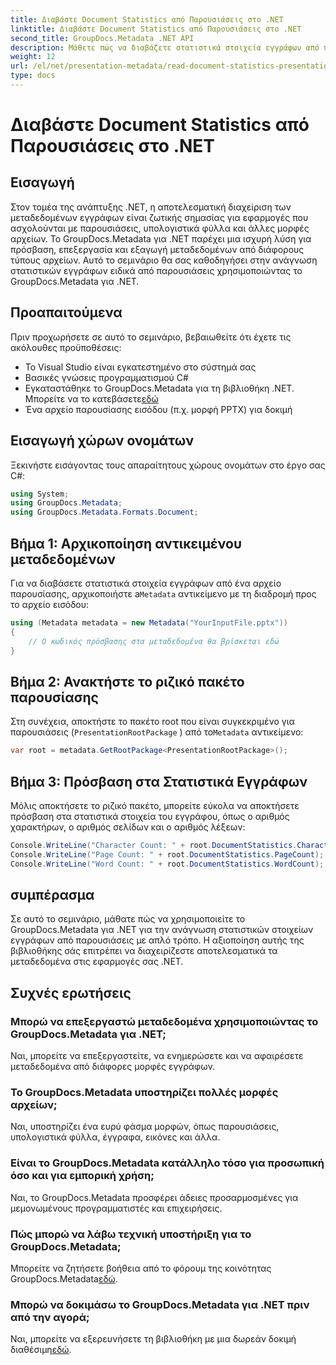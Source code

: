```yaml
---
title: Διαβάστε Document Statistics από Παρουσιάσεις στο .NET
linktitle: Διαβάστε Document Statistics από Παρουσιάσεις στο .NET
second_title: GroupDocs.Metadata .NET API
description: Μάθετε πώς να διαβάζετε στατιστικά στοιχεία εγγράφων από παρουσιάσεις στο .NET χρησιμοποιώντας GroupDocs.Metadata για αποτελεσματική διαχείριση μεταδεδομένων.
weight: 12
url: /el/net/presentation-metadata/read-document-statistics-presentations/
type: docs
---
```

# Διαβάστε Document Statistics από Παρουσιάσεις στο .NET

## Εισαγωγή
Στον τομέα της ανάπτυξης .NET, η αποτελεσματική διαχείριση των μεταδεδομένων εγγράφων είναι ζωτικής σημασίας για εφαρμογές που ασχολούνται με παρουσιάσεις, υπολογιστικά φύλλα και άλλες μορφές αρχείων. Το GroupDocs.Metadata για .NET παρέχει μια ισχυρή λύση για πρόσβαση, επεξεργασία και εξαγωγή μεταδεδομένων από διάφορους τύπους αρχείων. Αυτό το σεμινάριο θα σας καθοδηγήσει στην ανάγνωση στατιστικών εγγράφων ειδικά από παρουσιάσεις χρησιμοποιώντας το GroupDocs.Metadata για .NET.
## Προαπαιτούμενα
Πριν προχωρήσετε σε αυτό το σεμινάριο, βεβαιωθείτε ότι έχετε τις ακόλουθες προϋποθέσεις:
- Το Visual Studio είναι εγκατεστημένο στο σύστημά σας
- Βασικές γνώσεις προγραμματισμού C#
- Εγκαταστάθηκε το GroupDocs.Metadata για τη βιβλιοθήκη .NET. Μπορείτε να το κατεβάσετε[εδώ](https://releases.groupdocs.com/metadata/net/)
- Ένα αρχείο παρουσίασης εισόδου (π.χ. μορφή PPTX) για δοκιμή

## Εισαγωγή χώρων ονομάτων
Ξεκινήστε εισάγοντας τους απαραίτητους χώρους ονομάτων στο έργο σας C#:
```csharp
using System;
using GroupDocs.Metadata;
using GroupDocs.Metadata.Formats.Document;
```
## Βήμα 1: Αρχικοποίηση αντικειμένου μεταδεδομένων
 Για να διαβάσετε στατιστικά στοιχεία εγγράφων από ένα αρχείο παρουσίασης, αρχικοποιήστε a`Metadata` αντικείμενο με τη διαδρομή προς το αρχείο εισόδου:
```csharp
using (Metadata metadata = new Metadata("YourInputFile.pptx"))
{
    // Ο κωδικός πρόσβασης στα μεταδεδομένα θα βρίσκεται εδώ
}
```
## Βήμα 2: Ανακτήστε το ριζικό πακέτο παρουσίασης
Στη συνέχεια, αποκτήστε το πακέτο root που είναι συγκεκριμένο για παρουσιάσεις (`PresentationRootPackage` ) από το`Metadata` αντικείμενο:
```csharp
var root = metadata.GetRootPackage<PresentationRootPackage>();
```
## Βήμα 3: Πρόσβαση στα Στατιστικά Εγγράφων
Μόλις αποκτήσετε το ριζικό πακέτο, μπορείτε εύκολα να αποκτήσετε πρόσβαση στα στατιστικά στοιχεία του εγγράφου, όπως ο αριθμός χαρακτήρων, ο αριθμός σελίδων και ο αριθμός λέξεων:
```csharp
Console.WriteLine("Character Count: " + root.DocumentStatistics.CharacterCount);
Console.WriteLine("Page Count: " + root.DocumentStatistics.PageCount);
Console.WriteLine("Word Count: " + root.DocumentStatistics.WordCount);
```

## συμπέρασμα
Σε αυτό το σεμινάριο, μάθατε πώς να χρησιμοποιείτε το GroupDocs.Metadata για .NET για την ανάγνωση στατιστικών στοιχείων εγγράφων από παρουσιάσεις με απλό τρόπο. Η αξιοποίηση αυτής της βιβλιοθήκης σάς επιτρέπει να διαχειρίζεστε αποτελεσματικά τα μεταδεδομένα στις εφαρμογές σας .NET.

## Συχνές ερωτήσεις
### Μπορώ να επεξεργαστώ μεταδεδομένα χρησιμοποιώντας το GroupDocs.Metadata για .NET;
Ναι, μπορείτε να επεξεργαστείτε, να ενημερώσετε και να αφαιρέσετε μεταδεδομένα από διάφορες μορφές εγγράφων.
### Το GroupDocs.Metadata υποστηρίζει πολλές μορφές αρχείων;
Ναι, υποστηρίζει ένα ευρύ φάσμα μορφών, όπως παρουσιάσεις, υπολογιστικά φύλλα, έγγραφα, εικόνες και άλλα.
### Είναι το GroupDocs.Metadata κατάλληλο τόσο για προσωπική όσο και για εμπορική χρήση;
Ναι, το GroupDocs.Metadata προσφέρει άδειες προσαρμοσμένες για μεμονωμένους προγραμματιστές και επιχειρήσεις.
### Πώς μπορώ να λάβω τεχνική υποστήριξη για το GroupDocs.Metadata;
 Μπορείτε να ζητήσετε βοήθεια από το φόρουμ της κοινότητας GroupDocs.Metadata[εδώ](https://forum.groupdocs.com/c/metadata/14).
### Μπορώ να δοκιμάσω το GroupDocs.Metadata για .NET πριν από την αγορά;
 Ναι, μπορείτε να εξερευνήσετε τη βιβλιοθήκη με μια δωρεάν δοκιμή διαθέσιμη[εδώ](https://releases.groupdocs.com/).